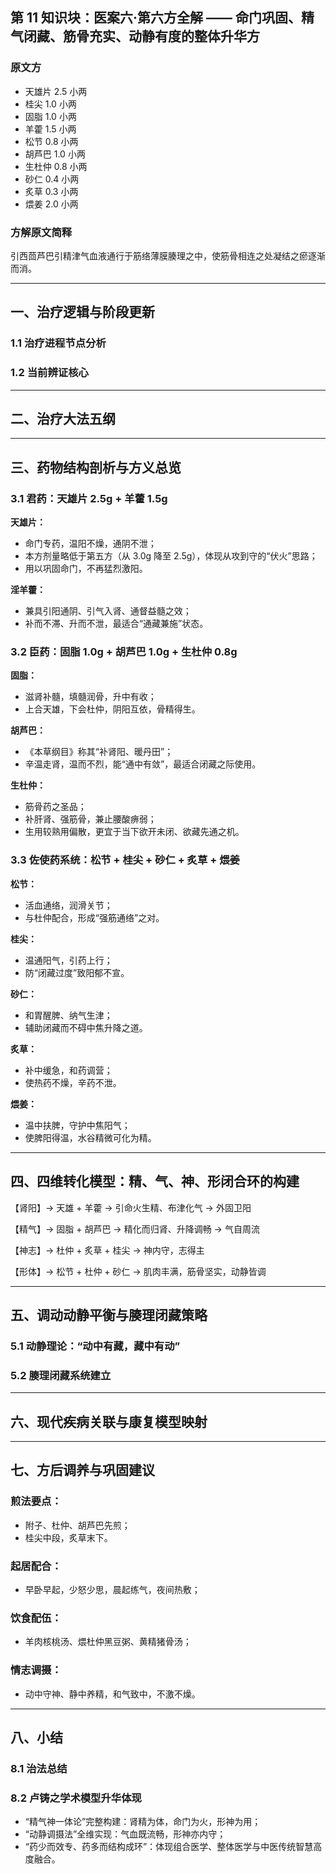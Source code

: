 ## 第 11 知识块：医案六·第六方全解 —— 命门巩固、精气闭藏、筋骨充实、动静有度的整体升华方

### 原文方

- 天雄片 2.5 小两
- 桂尖 1.0 小两
- 固脂 1.0 小两
- 羊藿 1.5 小两
- 松节 0.8 小两
- 胡芦巴 1.0 小两
- 生杜仲 0.8 小两
- 砂仁 0.4 小两
- 炙草 0.3 小两
- 煨姜 2.0 小两

### 方解原文简释

引西茴芦巴引精津气血液通行于筋络薄膜腠理之中，使筋骨相连之处凝结之瘀逐渐而消。

---

## 一、治疗逻辑与阶段更新

### 1.1 治疗进程节点分析

### 1.2 当前辨证核心

---

## 二、治疗大法五纲

---

## 三、药物结构剖析与方义总览

### 3.1 君药：天雄片 2.5g + 羊藿 1.5g

**天雄片：**

- 命门专药，温阳不燥，通阴不泄；
- 本方剂量略低于第五方（从 3.0g 降至 2.5g），体现从攻到守的“伏火”思路；
- 用以巩固命门，不再猛烈激阳。

**淫羊藿：**

- 兼具引阳通阴、引气入肾、通督益髓之效；
- 补而不滞、升而不泄，最适合“通藏兼施”状态。

### 3.2 臣药：固脂 1.0g + 胡芦巴 1.0g + 生杜仲 0.8g

**固脂：**

- 滋肾补髓，填髓润骨，升中有收；
- 上合天雄，下会杜仲，阴阳互依，骨精得生。

**胡芦巴：**

- 《本草纲目》称其“补肾阳、暖丹田”；
- 辛温走肾，温而不烈，能“通中有敛”，最适合闭藏之际使用。

**生杜仲：**

- 筋骨药之圣品；
- 补肝肾、强筋骨，兼止腰酸痹弱；
- 生用较熟用偏散，更宜于当下欲开未闭、欲藏先通之机。

### 3.3 佐使药系统：松节 + 桂尖 + 砂仁 + 炙草 + 煨姜

**松节：**

- 活血通络，润滑关节；
- 与杜仲配合，形成“强筋通络”之对。

**桂尖：**

- 温通阳气，引药上行；
- 防“闭藏过度”致阳郁不宣。

**砂仁：**

- 和胃醒脾、纳气生津；
- 辅助闭藏而不碍中焦升降之道。

**炙草：**

- 补中缓急，和药调营；
- 使热药不燥，辛药不泄。

**煨姜：**

- 温中扶脾，守护中焦阳气；
- 使脾阳得温，水谷精微可化为精。

---

## 四、四维转化模型：精、气、神、形闭合环的构建

【肾阳】→ 天雄 + 羊藿 → 引命火生精、布津化气 → 外固卫阳

【精气】→ 固脂 + 胡芦巴 → 精化而归肾、升降调畅 → 气自周流

【神志】→ 杜仲 + 炙草 + 桂尖 → 神内守，志得主

【形体】→ 松节 + 杜仲 + 砂仁 → 肌肉丰满，筋骨坚实，动静皆调

---

## 五、调动动静平衡与腠理闭藏策略

### 5.1 动静理论：“动中有藏，藏中有动”

### 5.2 腠理闭藏系统建立

---

## 六、现代疾病关联与康复模型映射

---

## 七、方后调养与巩固建议

### 煎法要点：

- 附子、杜仲、胡芦巴先煎；
- 桂尖中段，炙草末下。

### 起居配合：

- 早卧早起，少怒少思，晨起练气，夜间热敷；

### 饮食配伍：

- 羊肉核桃汤、煨杜仲黑豆粥、黄精猪骨汤；

### 情志调摄：

- 动中守神、静中养精，和气致中，不激不燥。

---

## 八、小结

### 8.1 治法总结

### 8.2 卢铸之学术模型升华体现

- “精气神一体论”完整构建：肾精为体，命门为火，形神为用；
- “动静调摄法”全维实现：气血既流畅，形神亦内守；
- “药少而效专、药多而结构成环”：体现组合医学、整体医学与中医传统智慧高度融合。
